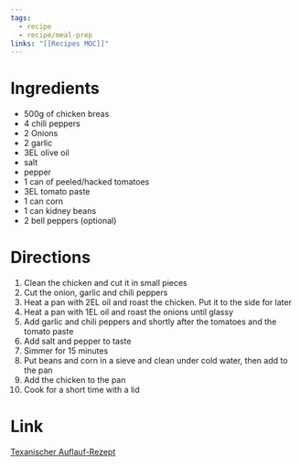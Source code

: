 ```yaml
---
tags:
  - recipe
  - recipe/meal-prep
links: "[[Recipes MOC]]"
---
```

# Ingredients

- 500g of chicken breas
- 4 chili peppers
- 2 Onions
- 2 garlic
- 3EL olive oil
- salt
- pepper
- 1 can of peeled/hacked tomatoes
- 3EL tomato paste
- 1 can corn
- 1 can kidney beans
- 2 bell peppers (optional)

# Directions

1) Clean the chicken and cut it in small pieces
2) Cut the onion, garlic and chili peppers
3) Heat a pan with 2EL oil and roast the chicken. Put it to the side for later
4) Heat a pan with 1EL oil and roast the onions until glassy
5) Add garlic and chili peppers and shortly after the tomatoes and the tomato paste
6) Add salt and pepper to taste
7) Simmer for 15 minutes
8) Put beans and corn in a sieve and clean under cold water, then add to the pan
9) Add the chicken to the pan
10) Cook for a short time with a lid

# Link

[Texanischer Auflauf-Rezept](https://www.gutekueche.at/texanischer-auflauf-rezept-13149)
